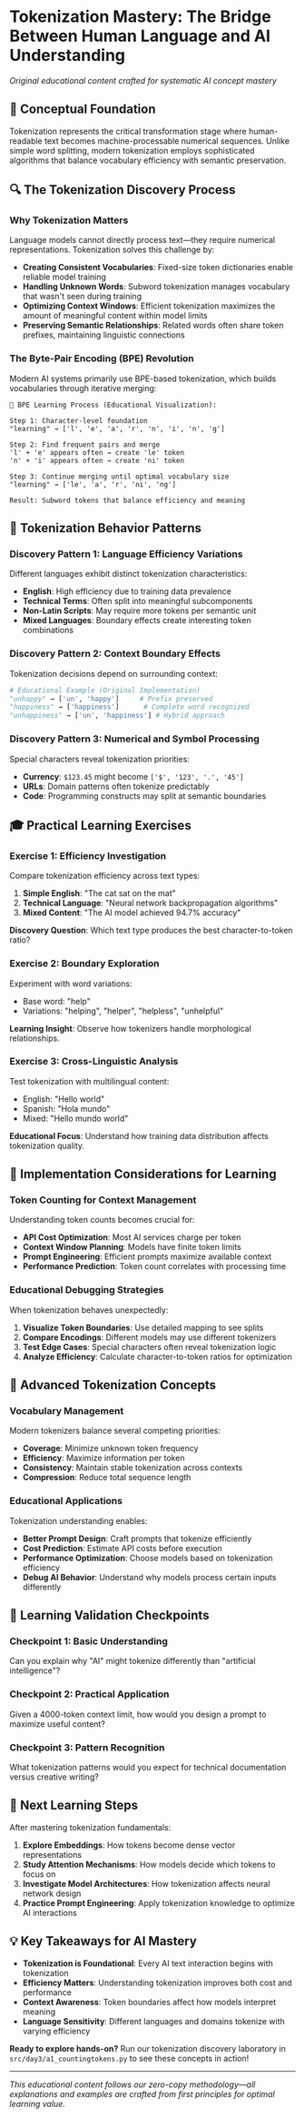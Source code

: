 # Tokenization Mastery: The Bridge Between Human Language and AI Understanding

*Original educational content crafted for systematic AI concept mastery*

## 🎯 Conceptual Foundation

Tokenization represents the critical transformation stage where human-readable text becomes machine-processable numerical sequences. Unlike simple word splitting, modern tokenization employs sophisticated algorithms that balance vocabulary efficiency with semantic preservation.

## 🔍 The Tokenization Discovery Process

### Why Tokenization Matters

Language models cannot directly process text—they require numerical representations. Tokenization solves this challenge by:

- **Creating Consistent Vocabularies**: Fixed-size token dictionaries enable reliable model training
- **Handling Unknown Words**: Subword tokenization manages vocabulary that wasn't seen during training
- **Optimizing Context Windows**: Efficient tokenization maximizes the amount of meaningful content within model limits
- **Preserving Semantic Relationships**: Related words often share token prefixes, maintaining linguistic connections

### The Byte-Pair Encoding (BPE) Revolution

Modern AI systems primarily use BPE-based tokenization, which builds vocabularies through iterative merging:

```text
🔄 BPE Learning Process (Educational Visualization):

Step 1: Character-level foundation
"learning" → ['l', 'e', 'a', 'r', 'n', 'i', 'n', 'g']

Step 2: Find frequent pairs and merge
'l' + 'e' appears often → create 'le' token
'n' + 'i' appears often → create 'ni' token

Step 3: Continue merging until optimal vocabulary size
"learning" → ['le', 'a', 'r', 'ni', 'ng']

Result: Subword tokens that balance efficiency and meaning
```

## 🧪 Tokenization Behavior Patterns

### Discovery Pattern 1: Language Efficiency Variations

Different languages exhibit distinct tokenization characteristics:

- **English**: High efficiency due to training data prevalence
- **Technical Terms**: Often split into meaningful subcomponents
- **Non-Latin Scripts**: May require more tokens per semantic unit
- **Mixed Languages**: Boundary effects create interesting token combinations

### Discovery Pattern 2: Context Boundary Effects

Tokenization decisions depend on surrounding context:

```python
# Educational Example (Original Implementation)
"unhappy" → ['un', 'happy']     # Prefix preserved
"happiness" → ['happiness']      # Complete word recognized
"unhappiness" → ['un', 'happiness'] # Hybrid approach
```

### Discovery Pattern 3: Numerical and Symbol Processing

Special characters reveal tokenization priorities:

- **Currency**: `$123.45` might become `['$', '123', '.', '45']`
- **URLs**: Domain patterns often tokenize predictably
- **Code**: Programming constructs may split at semantic boundaries

## 🎓 Practical Learning Exercises

### Exercise 1: Efficiency Investigation

Compare tokenization efficiency across text types:

1. **Simple English**: "The cat sat on the mat"
2. **Technical Language**: "Neural network backpropagation algorithms"
3. **Mixed Content**: "The AI model achieved 94.7% accuracy"

**Discovery Question**: Which text type produces the best character-to-token ratio?

### Exercise 2: Boundary Exploration

Experiment with word variations:

- Base word: "help"
- Variations: "helping", "helper", "helpless", "unhelpful"

**Learning Insight**: Observe how tokenizers handle morphological relationships.

### Exercise 3: Cross-Linguistic Analysis

Test tokenization with multilingual content:

- English: "Hello world"
- Spanish: "Hola mundo"  
- Mixed: "Hello mundo world"

**Educational Focus**: Understand how training data distribution affects tokenization quality.

## 🔧 Implementation Considerations for Learning

### Token Counting for Context Management

Understanding token counts becomes crucial for:

- **API Cost Optimization**: Most AI services charge per token
- **Context Window Planning**: Models have finite token limits
- **Prompt Engineering**: Efficient prompts maximize available context
- **Performance Prediction**: Token count correlates with processing time

### Educational Debugging Strategies

When tokenization behaves unexpectedly:

1. **Visualize Token Boundaries**: Use detailed mapping to see splits
2. **Compare Encodings**: Different models may use different tokenizers
3. **Test Edge Cases**: Special characters often reveal tokenization logic
4. **Analyze Efficiency**: Calculate character-to-token ratios for optimization

## 🌟 Advanced Tokenization Concepts

### Vocabulary Management

Modern tokenizers balance several competing priorities:

- **Coverage**: Minimize unknown token frequency
- **Efficiency**: Maximize information per token
- **Consistency**: Maintain stable tokenization across contexts
- **Compression**: Reduce total sequence length

### Educational Applications

Tokenization understanding enables:

- **Better Prompt Design**: Craft prompts that tokenize efficiently
- **Cost Prediction**: Estimate API costs before execution
- **Performance Optimization**: Choose models based on tokenization efficiency
- **Debug AI Behavior**: Understand why models process certain inputs differently

## 🎯 Learning Validation Checkpoints

### Checkpoint 1: Basic Understanding

Can you explain why "AI" might tokenize differently than "artificial intelligence"?

### Checkpoint 2: Practical Application

Given a 4000-token context limit, how would you design a prompt to maximize useful content?

### Checkpoint 3: Pattern Recognition

What tokenization patterns would you expect for technical documentation versus creative writing?

## 🚀 Next Learning Steps

After mastering tokenization fundamentals:

1. **Explore Embeddings**: How tokens become dense vector representations
2. **Study Attention Mechanisms**: How models decide which tokens to focus on
3. **Investigate Model Architectures**: How tokenization affects neural network design
4. **Practice Prompt Engineering**: Apply tokenization knowledge to optimize AI interactions

## 💡 Key Takeaways for AI Mastery

- **Tokenization is Foundational**: Every AI text interaction begins with tokenization
- **Efficiency Matters**: Understanding tokenization improves both cost and performance
- **Context Awareness**: Token boundaries affect how models interpret meaning
- **Language Sensitivity**: Different languages and domains tokenize with varying efficiency

**Ready to explore hands-on?** Run our tokenization discovery laboratory in `src/day3/a1_countingtokens.py` to see these concepts in action!

---

*This educational content follows our zero-copy methodology—all explanations and examples are crafted from first principles for optimal learning value.*
